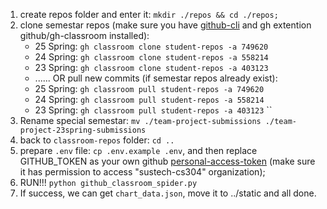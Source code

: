 1. create repos folder and enter it: `mkdir ./repos && cd ./repos; `
2. clone semestar repos (make sure you have [github-cli](https://github.com/cli/cli) and gh extention github/gh-classroom installed):
    * 25 Spring: `gh classroom clone student-repos -a 749620`
    * 24 Spring: `gh classroom clone student-repos -a 558214`
    * 23 Spring: `gh classroom clone student-repos -a 403123`
    * ......
    OR pull new commits (if semestar repos already exist):
    * 25 Spring: `gh classroom pull student-repos -a 749620`
    * 24 Spring: `gh classroom pull student-repos -a 558214`
    * 23 Spring: `gh classroom pull student-repos -a 403123`
``
3. Rename special semestar: `mv ./team-project-submissions ./team-project-23spring-submissions`
4. back to `classroom-repos` folder: `cd ..`
5. prepare `.env` file: `cp .env.example .env`, and then replace GITHUB_TOKEN as your own github [personal-access-token](https://github.com/settings/personal-access-tokens/) (make sure it has permission to access "sustech-cs304" organization);
6. RUN!!! `python github_classroom_spider.py`  
7. If success, we can get `chart_data.json`, move it to ../static and all done.
